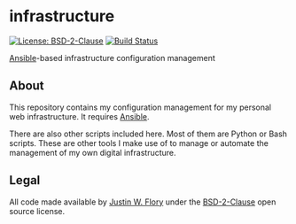 infrastructure
==============

[![License: BSD-2-Clause][1]][2]
[![Build Status][3]][4]

[Ansible][5]-based infrastructure configuration management


## About

This repository contains my configuration management for my personal web infrastructure.
It requires [Ansible][5].

There are also other scripts included here.
Most of them are Python or Bash scripts.
These are other tools I make use of to manage or automate the management of my own digital infrastructure.


## Legal

All code made available by [Justin W. Flory][6] under the [BSD-2-Clause][2] open source license.

[1]: https://img.shields.io/badge/License-BSD%202--Clause-orange.svg
[2]: https://opensource.org/licenses/BSD-2-Clause
[3]: https://travis-ci.org/jwflory/infrastructure.svg?branch=master
[4]: https://travis-ci.org/jwflory/infrastructure
[5]: https://www.ansible.com/
[6]: https://jwf.io
